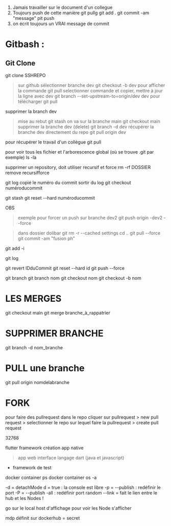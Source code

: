 1. Jamais travailler sur le document d'un collegue
2. Toujours push de cette manière
git pullg
git add .
git commit -am "message"
pit push
3. on écrit toujours un VRAI message de commit


# Gitbash : 

## Git Clone
git clone SSHREPO
> sur github sélectionner branche dev
git checkout -b dev
> pour afficher la commande
git pull
> selectionner commande et copier, mettre à jour la ligne avec dev
git branch --set-upstream-to=origin/dev dev
> pour télécharger
git pull



supprimer la branch dev
> mise au rebut
git stash 
> on va sur la branche main
git checkout main
> supprimer la branche dev (delete)
git branch -d dev
> récupérer la branche dev directement du repo
git pull origin dev

pour récupérer le travail d'un collègue
git pull


pour voir tous les fichier et l'arborescence global (où se trouve .git par exemple)
ls -la


supprimer un repository, doit utiliser recursif et force
rm -rf DOSSIER
remove recursifforce


git log
copié le numéro du commit
sortir du log
git checkout numéroducommit 


git stash
git reset --hard numéroducommit


OBS 
> exemple pour forcer un push sur branche dev2
git push origin -dev2 --force


> dans dossier dolibar
git rm -r --cached settings
cd ..
git pull --force
git commit -am "fusion ph"


git add -i


git log

git revert IDduCommit
git reset --hard id
git push --force

git branch
git branch nom
git checkout nom
git checkout -b nom

# LES MERGES
git checkout main
git merge branche_à_rappatrier

# SUPPRIMER BRANCHE
git branch -d nom_branche


# PULL une branche
git pull origin nomdelabranche




# FORK

pour faire des pullrequest
dans le repo cliquer sur pullrequest > new pull request > selectionner le repo sur lequel faire la pullrequest > create pull request

32768

flutter framework création app native
> app
> web
> interface
langage dart (java et javascript)
+ framework de test


docker container ps
docker container os -a 


-d = detachMode  d = true : la console est libre
-p = --publish : redéfinir le port
-P = --publish -all : redéfinir port random
--link = fait le lien entre le hub et les Nodes !

go sur le local host d'affichage pour voir les Node s'afficher

mdp définit sur dockerhub = secret